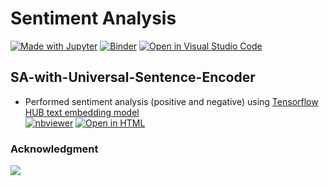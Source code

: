 # Sentiment Analysis
[![Made with Jupyter](https://img.shields.io/badge/Made%20with-Jupyter-orange?logo=Jupyter)](https://jupyter.org/try)  [![Binder](https://mybinder.org/badge_logo.svg)](https://mybinder.org/v2/gh/ahmedshahriar/Sentiment-Analysis/main) [![Open in Visual Studio Code](https://open.vscode.dev/badges/open-in-vscode.svg)](https://github.dev/ahmedshahriar/Sentiment-Analysis)

## SA-with-Universal-Sentence-Encoder
* Performed sentiment analysis (positive and negative) using [Tensorflow HUB text embedding model](https://tfhub.dev/google/universal-sentence-encoder-multilingual-large/3)\
[![nbviewer](https://raw.githubusercontent.com/jupyter/design/master/logos/Badges/nbviewer_badge.svg)](https://nbviewer.org/github/ahmedshahriar/Sentiment-Analysis/blob/main/SA-with-Universal-Sentence-Encoder/SA-Hotel-Reviews.ipynb) [![Open in HTML](https://img.shields.io/badge/Html-Open%20Notebook-blue?logo=HTML5)](https://nbviewer.org/github/ahmedshahriar/Sentiment-Analysis/blob/main/SA-with-Universal-Sentence-Encoder/SA-Hotel-Reviews.html)

### Acknowledgment

[![](https://img.shields.io/badge/Social%20Preview-%20brown%20eggs%20on%20white%20tray%20by%20Tengyart-lightgrey?style=flat-square&logo=Unsplash)](https://unsplash.com/photos/uh6msP8Md_E)
